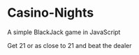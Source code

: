 # Casino-Nights
A simple BlackJack game in JavaScript 

Get 21 or as close to 21 and beat the dealer
